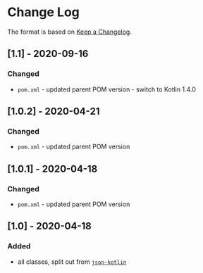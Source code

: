 # Change Log

The format is based on [Keep a Changelog](http://keepachangelog.com/).

## [1.1] - 2020-09-16
### Changed
- `pom.xml` - updated parent POM version - switch to Kotlin 1.4.0

## [1.0.2] - 2020-04-21
### Changed
- `pom.xml` - updated parent POM version

## [1.0.1] - 2020-04-18
### Changed
- `pom.xml` - updated parent POM version

## [1.0] - 2020-04-18
### Added
- all classes, split out from [`json-kotlin`](https://github.com/pwall567/json-kotlin)

